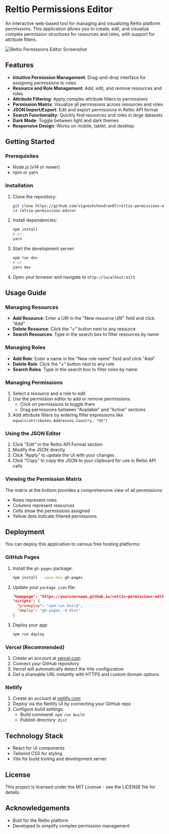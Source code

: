 # Reltio Permissions Editor

An interactive web-based tool for managing and visualizing Reltio platform permissions. This application allows you to create, edit, and visualize complex permission structures for resources and roles, with support for attribute filters.

![Reltio Permissions Editor Screenshot](screenshot.png)

## Features

- **Intuitive Permission Management**: Drag-and-drop interface for assigning permissions to roles
- **Resource and Role Management**: Add, edit, and remove resources and roles
- **Attribute Filtering**: Apply complex attribute filters to permissions
- **Permission Matrix**: Visualize all permissions across resources and roles
- **JSON Import/Export**: Edit and export permissions in Reltio API format
- **Search Functionality**: Quickly find resources and roles in large datasets
- **Dark Mode**: Toggle between light and dark themes
- **Responsive Design**: Works on mobile, tablet, and desktop

## Getting Started

### Prerequisites

- Node.js (v14 or newer)
- npm or yarn

### Installation

1. Clone the repository:
   ```bash
   git clone https://github.com/vigneshchandran07/reltio-permissions-editor.git
   cd reltio-permissions-editor
   ```

2. Install dependencies:
   ```bash
   npm install
   # or
   yarn
   ```

3. Start the development server:
   ```bash
   npm run dev
   # or
   yarn dev
   ```

4. Open your browser and navigate to `http://localhost:5173`

## Usage Guide

### Managing Resources

- **Add Resource**: Enter a URI in the "New resource URI" field and click "Add"
- **Delete Resource**: Click the "×" button next to any resource
- **Search Resources**: Type in the search box to filter resources by name

### Managing Roles

- **Add Role**: Enter a name in the "New role name" field and click "Add"
- **Delete Role**: Click the "×" button next to any role
- **Search Roles**: Type in the search box to filter roles by name

### Managing Permissions

1. Select a resource and a role to edit
2. Use the permission editor to add or remove permissions:
   - Click on permissions to toggle them
   - Drag permissions between "Available" and "Active" sections
3. Add attribute filters by entering filter expressions like `equals(attributes.Addresses.Country, "US")`

### Using the JSON Editor

1. Click "Edit" in the Reltio API Format section
2. Modify the JSON directly
3. Click "Apply" to update the UI with your changes
4. Click "Copy" to copy the JSON to your clipboard for use in Reltio API calls

### Viewing the Permission Matrix

The matrix at the bottom provides a comprehensive view of all permissions:
- Rows represent roles
- Columns represent resources
- Cells show the permissions assigned
- Yellow dots indicate filtered permissions

## Deployment

You can deploy this application to various free hosting platforms:

### GitHub Pages

1. Install the `gh-pages` package:
   ```bash
   npm install --save-dev gh-pages
   ```

2. Update your `package.json` file:
   ```json
   "homepage": "https://yourusername.github.io/reltio-permissions-editor",
   "scripts": {
     "predeploy": "npm run build",
     "deploy": "gh-pages -d dist"
   }
   ```

3. Deploy your app:
   ```bash
   npm run deploy
   ```

### Vercel (Recommended)

1. Create an account at [vercel.com](https://vercel.com)
2. Connect your GitHub repository
3. Vercel will automatically detect the Vite configuration
4. Get a shareable URL instantly with HTTPS and custom domain options

### Netlify

1. Create an account at [netlify.com](https://netlify.com)
2. Deploy via the Netlify UI by connecting your GitHub repo
3. Configure build settings:
   - Build command: `npm run build`
   - Publish directory: `dist`

## Technology Stack

- React for UI components
- Tailwind CSS for styling
- Vite for build tooling and development server

## License

This project is licensed under the MIT License - see the LICENSE file for details.

## Acknowledgements

- Built for the Reltio platform
- Developed to simplify complex permission management
